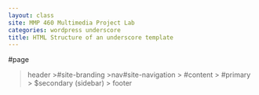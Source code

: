 ```yaml
---
layout: class
site: MMP 460 Multimedia Project Lab
categories: wordpress underscore
title: HTML Structure of an underscore template
---
```


#page 
 > header
        >#site-branding
        >nav#site-navigation
        > #content
        > #primary
        > $secondary (sidebar)
        > footer
